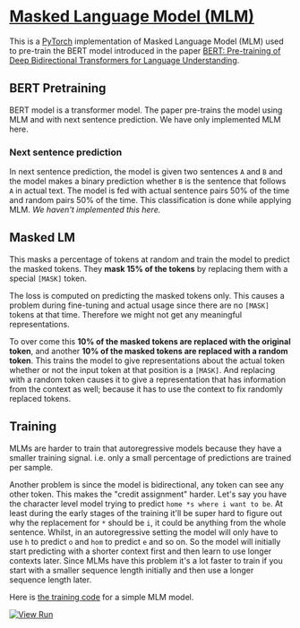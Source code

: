 # [Masked Language Model (MLM)](https://nn.labml.ai/transformers/mlm/index.html)

This is a [PyTorch](https://pytorch.org) implementation of Masked Language Model (MLM)
 used to pre-train the BERT model introduced in the paper
[BERT: Pre-training of Deep Bidirectional Transformers for Language Understanding](https://arxiv.org/abs/1810.04805).

## BERT Pretraining

BERT model is a transformer model.
The paper pre-trains the model using MLM and with next sentence prediction.
We have only implemented MLM here.

### Next sentence prediction

In next sentence prediction, the model is given two sentences `A` and `B` and the model
makes a binary prediction whether `B` is the sentence that follows `A` in actual text.
The model is fed with actual sentence pairs 50% of the time and random pairs 50% of the time.
This classification is done while applying MLM. *We haven't implemented this here.*

## Masked LM

This masks a percentage of tokens at random and train the model to predict
the masked tokens.
They **mask 15% of the tokens** by replacing them with a special `[MASK]` token.

The loss is computed on predicting the masked tokens only.
This causes a problem during fine-tuning and actual usage since there are no `[MASK]` tokens
 at that time.
Therefore we might not get any meaningful representations.

To over come this **10% of the masked tokens are replaced with the original token**,
and another **10% of the masked tokens are replaced with a random token**.
This trains the model to give representations about the actual token whether or not the
input token at that position is a `[MASK]`.
And replacing with a random token causes it to
give a representation that has information from the context as well;
because it has to use the context to fix randomly replaced tokens.

## Training

MLMs are harder to train that autoregressive models because they have a smaller training signal.
i.e. only a small percentage of predictions are trained per sample.

Another problem is since the model is bidirectional, any token can see any other token.
This makes the "credit assignment" harder.
Let's say you have the character level model trying to predict `home *s where i want to be`.
At least during the early stages of the training it'll be super hard to figure out why the
replacement for `*` should be `i`, it could be anything from the whole sentence.
Whilst, in an autoregressive setting the model will only have to use `h` to predict `o` and
`hom` to predict `e` and so on. So the model will initially start predicting with a shorter context first
and then learn to use longer contexts later.
Since MLMs have this problem it's a lot faster to train if you start with a smaller sequence length
initially and then use a longer sequence length later.

Here is [the training code](https://nn.labml.ai/transformers/mlm/experiment.html) for a simple MLM model.

[![View Run](https://img.shields.io/badge/labml-experiment-brightgreen)](https://app.labml.ai/run/3a6d22b6c67111ebb03d6764d13a38d1)
